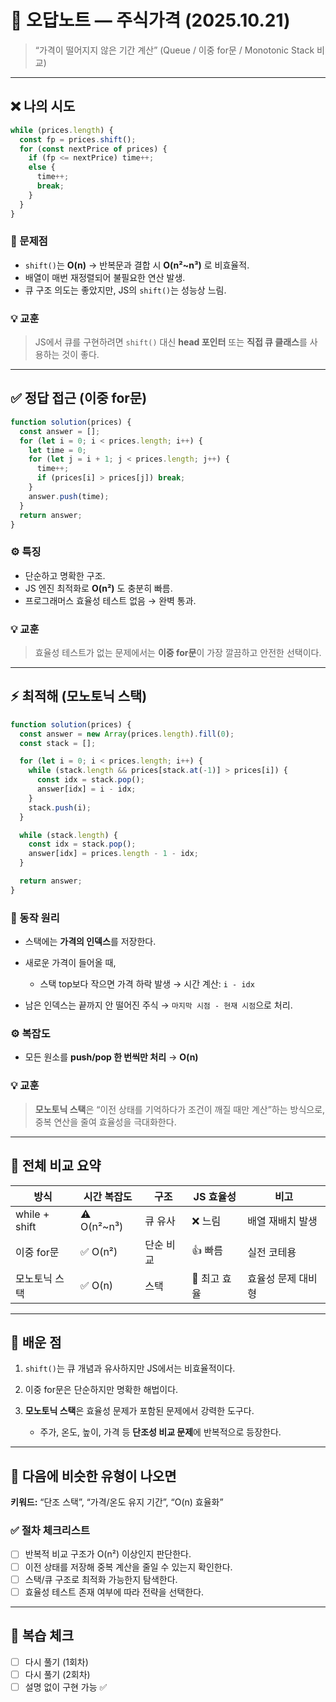 # 🧾 오답노트 — 주식가격 (2025.10.21)

> “가격이 떨어지지 않은 기간 계산”
> (Queue / 이중 for문 / Monotonic Stack 비교)

---

## ❌ 나의 시도

```js
while (prices.length) {
  const fp = prices.shift();
  for (const nextPrice of prices) {
    if (fp <= nextPrice) time++;
    else {
      time++;
      break;
    }
  }
}
```

### 🧩 문제점

- `shift()`는 **O(n)** → 반복문과 결합 시 **O(n²~n³)** 로 비효율적.
- 배열이 매번 재정렬되어 불필요한 연산 발생.
- 큐 구조 의도는 좋았지만, JS의 `shift()`는 성능상 느림.

### 💡 교훈

> JS에서 큐를 구현하려면 `shift()` 대신 **head 포인터** 또는 **직접 큐 클래스**를 사용하는 것이 좋다.

---

## ✅ 정답 접근 (이중 for문)

```js
function solution(prices) {
  const answer = [];
  for (let i = 0; i < prices.length; i++) {
    let time = 0;
    for (let j = i + 1; j < prices.length; j++) {
      time++;
      if (prices[i] > prices[j]) break;
    }
    answer.push(time);
  }
  return answer;
}
```

### ⚙️ 특징

- 단순하고 명확한 구조.
- JS 엔진 최적화로 **O(n²)** 도 충분히 빠름.
- 프로그래머스 효율성 테스트 없음 → 완벽 통과.

### 💡 교훈

> 효율성 테스트가 없는 문제에서는 **이중 for문**이 가장 깔끔하고 안전한 선택이다.

---

## ⚡ 최적해 (모노토닉 스택)

```js
function solution(prices) {
  const answer = new Array(prices.length).fill(0);
  const stack = [];

  for (let i = 0; i < prices.length; i++) {
    while (stack.length && prices[stack.at(-1)] > prices[i]) {
      const idx = stack.pop();
      answer[idx] = i - idx;
    }
    stack.push(i);
  }

  while (stack.length) {
    const idx = stack.pop();
    answer[idx] = prices.length - 1 - idx;
  }

  return answer;
}
```

### 🧩 동작 원리

- 스택에는 **가격의 인덱스**를 저장한다.
- 새로운 가격이 들어올 때,

  - 스택 top보다 작으면 가격 하락 발생 → 시간 계산: `i - idx`

- 남은 인덱스는 끝까지 안 떨어진 주식 → `마지막 시점 - 현재 시점`으로 처리.

### ⚙️ 복잡도

- 모든 원소를 **push/pop 한 번씩만 처리** → **O(n)**

### 💡 교훈

> **모노토닉 스택**은 “이전 상태를 기억하다가 조건이 깨질 때만 계산”하는 방식으로, 중복 연산을 줄여 효율성을 극대화한다.

---

## 🧭 전체 비교 요약

| 방식          | 시간 복잡도 | 구조      | JS 효율성    | 비고               |
| ------------- | ----------- | --------- | ------------ | ------------------ |
| while + shift | ⚠️ O(n²~n³) | 큐 유사   | ❌ 느림      | 배열 재배치 발생   |
| 이중 for문    | ✅ O(n²)    | 단순 비교 | 👍 빠름      | 실전 코테용        |
| 모노토닉 스택 | ✅ O(n)     | 스택      | 🚀 최고 효율 | 효율성 문제 대비형 |

---

## 🧠 배운 점

1. `shift()`는 큐 개념과 유사하지만 JS에서는 비효율적이다.
2. 이중 for문은 단순하지만 명확한 해법이다.
3. **모노토닉 스택**은 효율성 문제가 포함된 문제에서 강력한 도구다.

   - 주가, 온도, 높이, 가격 등 **단조성 비교 문제**에 반복적으로 등장한다.

---

## 📌 다음에 비슷한 유형이 나오면

**키워드:** “단조 스택”, “가격/온도 유지 기간”, “O(n) 효율화”

### ✅ 절차 체크리스트

- [ ] 반복적 비교 구조가 O(n²) 이상인지 판단한다.
- [ ] 이전 상태를 저장해 중복 계산을 줄일 수 있는지 확인한다.
- [ ] 스택/큐 구조로 최적화 가능한지 탐색한다.
- [ ] 효율성 테스트 존재 여부에 따라 전략을 선택한다.

---

## 🔁 복습 체크

- [ ] 다시 풀기 (1회차)
- [ ] 다시 풀기 (2회차)
- [ ] 설명 없이 구현 가능 ✅
